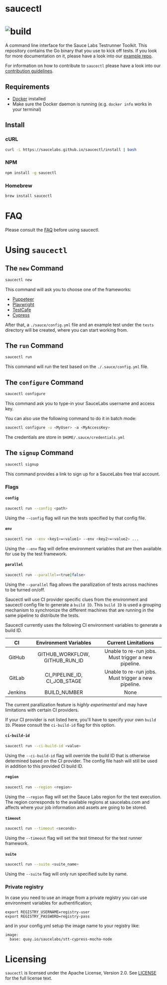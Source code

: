 saucectl
========
![build](https://github.com/saucelabs/saucectl-internal/workflows/saucectl%20pipeline/badge.svg?branch=master)
========

A command line interface for the Sauce Labs Testrunner Toolkit. This repository contains the Go binary that you use to kick off tests. If you look for more documentation on it, please have a look into our [example repo](https://github.com/saucelabs/testrunner-toolkit).

For information on how to contribute to `saucectl` please have a look into our [contribution guidelines](https://github.com/saucelabs/saucectl/blob/master/CONTRIBUTING.md).

## Requirements

- [Docker](https://docs.docker.com/get-docker/) installed
- Make sure the Docker daemon is running (e.g. `docker info` works in your terminal)

## Install

### cURL
```bash title="Using curl"
curl -L https://saucelabs.github.io/saucectl/install | bash
```

### NPM
```bash title="Using NPM"
npm install -g saucectl
```

### Homebrew
```bash title="Using Homebrew (macOS)"
brew install saucectl
```

# FAQ
Please consult the [FAQ](https://github.com/saucelabs/testrunner-toolkit/blob/master/docs/FAQS.md) before using saucectl.

# Using `saucectl`

## The `new` Command
```sh
saucectl new
```

This command will ask you to choose one of the frameworks: 
- [Puppeteer](https://github.com/puppeteer/puppeteer)
- [Playwright](https://github.com/microsoft/playwright)
- [TestCafe](https://github.com/DevExpress/testcafe) 
- [Cypress](https://github.com/cypress-io/cypress) 

After that, a `./sauce/config.yml` file and an example test under
the `tests` directory will be created, where you can start working from.

## The `run` Command
```sh
saucectl run
```
This command will run the test based on the `./.sauce/config.yml` file.

## The `configure` Command
```sh
saucectl configure
```

This command ask you to type-in your SauceLabs username and access key.

You can also use the following command to do it in batch mode:

```sh
saucectl configure -u <MyUser> -a <MyAccessKey>
```

The credentials are store in `$HOME/.sauce/credentials.yml`

## The `signup` Command
```sh
saucectl signup
```

This command provides a link to sign up for a SauceLabs free trial account.

### Flags

#### `config`
```sh
saucectl run --config <path>
```
Using the `--config` flag will run the tests specified by that config file.

#### `env`
```sh
saucectl run --env <key1>=<value1> --env <key2>=<value2> ...
```
Using the `--env` flag will define environment variables that are then available
for use by the test framework.

#### `parallel`
```sh
saucectl run --parallel=<true|false>
```
Using the `--parallel` flag allows the parallization of tests across machines to be
turned on/off. 

Saucectl will use CI provider specific clues from the environment and saucectl config
file to generate a `build ID`. This `build ID` is used a grouping mechanism to
synchronize the different machines that are running in the same pipeline to distribute
the tests. 

Saucectl currently uses the following CI environment variables to generate a build ID.

| CI            | Environment Variables          | Current Limitations                                 |
|:-------------:|:------------------------------:|:---------------------------------------------------:|
| GitHub        | GITHUB_WORKFLOW, GITHUB_RUN_ID | Unable to re-run jobs. Must trigger a new pipeline. |
| GitLab        | CI_PIPELINE_ID, CI_JOB_STAGE   | Unable to re-run jobs. Must trigger a new pipeline. |
| Jenkins       | BUILD_NUMBER                   | None                                                |

The current parallization feature is _highly experimental_ and may have limitations
with certain CI providers.

If your CI provider is not listed here, you'll have to specify your own `build ID`.
Please consult the `ci-build-id` flag for this option.

#### `ci-build-id`
```sh
saucectl run --ci-build-id <value>
```
Using the `--ci-build-id` flag will override the build ID that is otherwise determined
based on the CI provider. The config file hash will still be used in addition to this
provided CI build ID.

#### `region`
```sh
saucectl run --region <region>
```
Using the `--region` flag will set the Sauce Labs region for the test execution.
The region corresponds to the available regions at saucelabs.com and affects
where your job information and assets are going to be stored.

#### `timeout`
```sh
saucectl run --timeout <seconds>
```
Using the `--timeout` flag will set the test timeout for the test runner framework. 

#### `suite`
```sh
saucectl run --suite <suite_name>
```
Using the `--suite` flag will only run specified suite by name.

### Private registry
In case you need to use an image from a private registry you can use environment variables for authentification;
```
export REGISTRY_USERNAME=registry-user
export REGISTRY_PASSWORD=registry-pass
```
and in your config.yml setup the image name to your registry like:
```
image:
  base: quay.io/saucelabs/stt-cypress-mocha-node
```

# Licensing
`saucectl` is licensed under the Apache License, Version 2.0. See [LICENSE](https://github.com/saucelabs/saucectl/blob/master/LICENSE) for the full license text.
